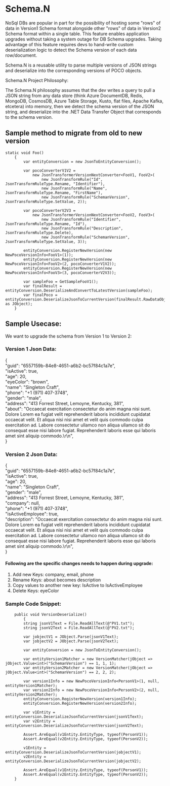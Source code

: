 # Schema.N
NoSql DBs are popular in part for the possibility of hosting some "rows" of data in Version1 Schema format alongside other "rows" of data in Version2 Schema format within a single table. This feature enables application upgrades without taking a system outage for DB Schema upgrades. Taking advantage of this feature requires devs to hand-write custom deserialization logic to detect the Schema version of each data row/document.

Schema.N is a reusable utility to parse multiple versions of JSON strings and deserialize into the corresponding versions of POCO objects.

Schema.N Project Philosophy:

The Schema.N philosophy assumes that the dev writes a query to pull a JSON string from any data store (think Azure DocumentDB, Redis, MongoDB, CosmosDB, Azure Table Storage, Kusto, flat files, Apache Kafka, etcetera) into memory, then we detect the schema version of the JSON string, and deserialize into the .NET Data Transfer Object that corresponds to the schema version.
 
## Sample method to migrate from old to new version
	static void Foo()
        {
            var entityConversion = new JsonToEntityConversion();

            var pocoConverterV1V2 =
                new JsonTransformerVersionNextConverter<FooV1, FooV2>(
                    new JsonTransformRule("Id", JsonTransformRuleType.Rename, "Identifier"),
                    new JsonTransformRule("Name", JsonTransformRuleType.Rename, "FirstName"),
                    new JsonTransformRule("SchemanVersion", JsonTransformRuleType.SetValue, 2));

            var pocoConverterV2V3 =
                new JsonTransformerVersionNextConverter<FooV2, FooV3>(
                    new JsonTransformRule("Identifier", JsonTransformRuleType.Rename, "Id"),
                    new JsonTransformRule("Description", JsonTransformRuleType.Delete),
                    new JsonTransformRule("SchemanVersion", JsonTransformRuleType.SetValue, 3));

            entityConversion.RegisterNewVersion(new NewPocoVersionInfo<FooV1>(1));
            entityConversion.RegisterNewVersion(new NewPocoVersionInfo<FooV2>(2, pocoConverterV1V2));
            entityConversion.RegisterNewVersion(new NewPocoVersionInfo<FooV3>(3, pocoConverterV2V3));

            var sampleFoo = GetSampleFooV1();
            var finalResult = entityConversion.DeserializeAndConvertToLatestVersion(sampleFoo);
            var finalPoco = entityConversion.DeserializeJsonToCurrentVersion(finalResult.RawDataObject as JObject);
        }

## Sample Usecase:

We want to upgrade the schema from Version 1 to Version 2:

### Version 1 Json Data:
{</br>
    "guid": "6557159b-84e8-4651-a6b2-bc57f84c1a7e",</br>
    "isActive": true,</br>
    "age": 20,</br>
    "eyeColor": "brown",</br>
    "name": "Singleton Craft",</br>
    "phone": "+1 (971) 407-3748",</br>
    "gender": "male",</br>
    "address": "413 Forrest Street, Lemoyne, Kentucky, 381",</br>
    "about": "Occaecat exercitation consectetur do anim magna nisi sunt. Dolore Lorem ea fugiat velit reprehenderit laboris incididunt cupidatat occaecat velit. Et aliqua nisi nisi amet et velit quis commodo culpa exercitation ad. Labore consectetur ullamco non aliqua ullamco sit do consequat esse nisi labore fugiat. Reprehenderit laboris esse qui laboris amet sint aliquip commodo.\r\n",</br>
}

  
### Version 2 Json Data:
{</br>
    "guid": "6557159b-84e8-4651-a6b2-bc57f84c1a7e",</br>
    "isActive": true,</br>
    "age": 20,</br>
    "name": "Singleton Craft",</br>
    "gender": "male",</br>
    "address": "413 Forrest Street, Lemoyne, Kentucky, 381",</br>
    "company": null,</br>
    "phone": "+1 (971) 407-3748",</br>
    "isActiveEmployee": true,</br>
    "description": "Occaecat exercitation consectetur do anim magna nisi sunt. Dolore Lorem ea fugiat velit reprehenderit laboris incididunt cupidatat occaecat velit. Et aliqua nisi nisi amet et velit quis commodo culpa exercitation ad. Labore consectetur ullamco non aliqua ullamco sit do consequat esse nisi labore fugiat. Reprehenderit laboris esse qui laboris amet sint aliquip commodo.\r\n",</br>
}


#### Following are the specific changes needs to happen during upgrade:

1. Add new Keys: company, email, phone
2. Rename Keys: about becomes description
3. Copy values to another new key: IsActive to IsActiveEmployee
4. Delete Keys: eyeColor


### Sample Code Snippet:
		public void VersionDeserialize()
        	{
			string jsonV1Text = File.ReadAllText(@"PV1.txt");
			string jsonV2Text = File.ReadAllText(@"PV2.txt");

			var jobjectV1 = JObject.Parse(jsonV1Text);
			var jobjectV2 = JObject.Parse(jsonV2Text);

			var entityConversion = new JsonToEntityConversion();

	        var entityVersion1Matcher = new VersionMatcher(jObject => jObject.Value<int>("SchemanVersion") == 1, 1, 1);
	        var entityVersion2Matcher = new VersionMatcher(jObject => jObject.Value<int>("SchemanVersion") == 2, 2, 2);

			var version1Info = new NewPocoVersionInfo<PersonV1>(1, null, entityVersion1Matcher);
			var version2Info = new NewPocoVersionInfo<PersonV2>(2, null, entityVersion2Matcher);
			entityConversion.RegisterNewVersion(version1Info);
			entityConversion.RegisterNewVersion(version2Info);

			var v1Entity = entityConversion.DeserializeJsonToCurrentVersion(jsonV1Text);
			var v2Entity = entityConversion.DeserializeJsonToCurrentVersion(jsonV2Text);

			Assert.AreEqual(v1Entity.EntityType, typeof(PersonV1));
			Assert.AreEqual(v2Entity.EntityType, typeof(PersonV2));

			v1Entity = entityConversion.DeserializeJsonToCurrentVersion(jobjectV1);
			v2Entity = entityConversion.DeserializeJsonToCurrentVersion(jobjectV2);

			Assert.AreEqual(v1Entity.EntityType, typeof(PersonV1));
			Assert.AreEqual(v2Entity.EntityType, typeof(PersonV2));
		}
